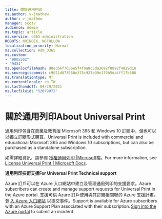 ```yaml
---
title: 關於通用列印
ms.author: v-jmathew
author: v-jmathew
manager: scotv
audience: Admin
ms.topic: article
ms.service: o365-administration
ROBOTS: NOINDEX, NOFOLLOW
localization_priority: Normal
ms.collection: Adm_O365
ms.custom:
- "9005502"
- "9434"
ms.openlocfilehash: 90ecb6f7656e5f4f0a8c3da3692f0892f4829d10
ms.sourcegitcommit: c9021d873950e378c927e39e179b5da4ff17b880
ms.translationtype: MT
ms.contentlocale: zh-TW
ms.lasthandoff: 04/29/2021
ms.locfileid: "52079972"
---
```

# <a name="about-universal-print"></a><span data-ttu-id="dfe29-102">關於通用列印</span><span class="sxs-lookup"><span data-stu-id="dfe29-102">About Universal Print</span></span>

<span data-ttu-id="dfe29-103">通用列印包含在商業及教育版 Microsoft 365 和 Windows 10 訂閱中，但也可以以獨立訂閱形式購買。</span><span class="sxs-lookup"><span data-stu-id="dfe29-103">Universal Print is included with commercial and educational Microsoft 365 and Windows 10 subscriptions, but can also be purchased as a standalone subscription.</span></span>

<span data-ttu-id="dfe29-104">如需詳細資訊，請參閱 [授權通用列印 |Microsoft](https://docs.microsoft.com/universal-print/fundamentals/universal-print-license)檔。</span><span class="sxs-lookup"><span data-stu-id="dfe29-104">For more information, see [License Universal Print | Microsoft Docs](https://docs.microsoft.com/universal-print/fundamentals/universal-print-license).</span></span>

<span data-ttu-id="dfe29-105">**通用列印技術支援**</span><span class="sxs-lookup"><span data-stu-id="dfe29-105">**For Universal Print Technical support**</span></span>

<span data-ttu-id="dfe29-106">Azure 訂戶可以在 Azure 入口網站中建立及管理通用列印的支援要求。</span><span class="sxs-lookup"><span data-stu-id="dfe29-106">Azure subscribers can create and manage support requests for Universal Print in the Azure portal.</span></span> <span data-ttu-id="dfe29-107">支援可供 Azure 訂戶使用與其訂閱相關聯的 Azure 支援計畫。登 [入 Azure 入口網站](https://ms.portal.azure.com/#blade/Microsoft_Azure_Support/HelpAndSupportBlade/newsupportrequest) 以提交事件。</span><span class="sxs-lookup"><span data-stu-id="dfe29-107">Support is available for Azure subscribers with an Azure Support Plan associated with their subscription. [Sign into the Azure portal](https://ms.portal.azure.com/#blade/Microsoft_Azure_Support/HelpAndSupportBlade/newsupportrequest) to submit an incident.</span></span>